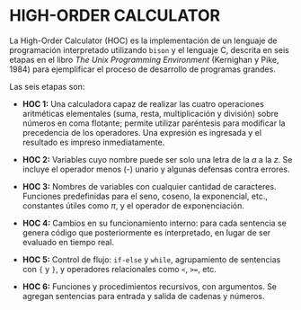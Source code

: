 # HIGH-ORDER CALCULATOR
La High-Order Calculator (HOC) es la implementación de un lenguaje de programación interpretado utilizando ```bison``` y el lenguaje C, descrita en seis etapas en el libro *The Unix Programming Environment* (Kernighan y Pike, 1984) para ejemplificar el proceso de desarrollo de programas grandes.

Las seis etapas son:

- **HOC 1:**
    Una calculadora capaz de realizar las cuatro operaciones aritméticas elementales (suma, resta, multiplicación y división) sobre números en coma flotante; permite utilizar paréntesis para modificar la precedencia de los operadores. Una expresión es ingresada y el resultado es impreso inmediatamente.

- **HOC 2:**
    Variables cuyo nombre puede ser solo una letra de la *a* a la *z*. Se incluye el operador menos (-) unario y algunas defensas contra errores.

- **HOC 3:**
    Nombres de variables con cualquier cantidad de caracteres. Funciones predefinidas para el seno, coseno, la exponencial, etc., constantes útiles como $\pi$, y el operador de exponenciación.

- **HOC 4:**
    Cambios en su funcionamiento interno: para cada sentencia se genera código que posteriormente es interpretado, en lugar de ser evaluado en tiempo real.

- **HOC 5:**
    Control de flujo: ```if-else``` y ```while```, agrupamiento de sentencias con ```{``` y ```}```, y operadores relacionales como ```<```, ```>=```, etc.

- **HOC 6:**
    Funciones y procedimientos recursivos, con argumentos. Se agregan sentencias para entrada y salida de cadenas y números. 